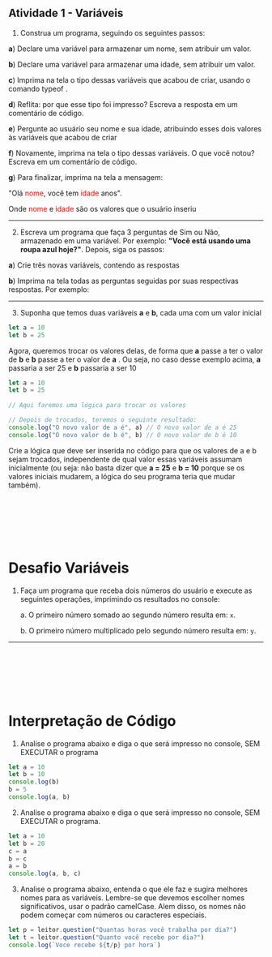 ## Atividade 1 - Variáveis
 1. Construa um programa, seguindo os seguintes passos:
 
 **a**) Declare uma variável para armazenar um nome, sem atribuir um valor.

 **b**) Declare uma variável para armazenar uma idade, sem atribuir um valor.
 
 **c**) Imprima na tela o tipo dessas variáveis que acabou de criar, usando o comando 
typeof .

 **d**) Reflita: por que esse tipo foi impresso? Escreva a resposta em um comentário 
de código.

 **e**) Pergunte ao usuário seu nome e sua idade, atribuindo esses dois valores às 
variáveis que acabou de criar

**f**) Novamente, imprima na tela o tipo dessas variáveis. O que você notou? Escreva 
em um comentário de código.

 **g**) Para finalizar, imprima na tela a mensagem:
 
 "Olá <span style="color:red">nome</span>, você tem <span style="color:red">idade</span> anos".
 
 Onde <span style="color:red">nome</span> e <span style="color:red">idade</span> são os valores que o usuário inseriu
 
 ---
 
 
 
 2. Escreva um programa que faça 3 perguntas de Sim ou Não, armazenado em uma 
variável. Por exemplo: **"Você está usando uma roupa azul hoje?"**. Depois, siga os passos:

 **a**) Crie três novas variáveis, contendo as respostas
 
 **b**) Imprima na tela todas as perguntas seguidas por suas respectivas respostas. 
Por exemplo:

---

3. Suponha que temos duas variáveis 
**a** e **b**, cada uma com um valor inicial

```javascript
let a = 10
let b = 25
```

Agora, queremos trocar os valores delas, de forma que 
**a** passe a ter o valor de **b** e
 **b** passe a ter o valor de 
**a** . 
Ou seja, no caso desse exemplo acima, **a** passaria a ser 25 e **b** passaria a ser 10

```javascript
let a = 10 
let b = 25 
 
// Aqui faremos uma lógica para trocar os valores 

// Depois de trocados, teremos o seguinte resultado: 
console.log("O novo valor de a é", a) // O novo valor de a é 25 
console.log("O novo valor de b é", b) // O novo valor de b é 10
```


Crie a lógica que deve ser inserida no código para que os valores de a e b sejam 
trocados, independente de qual valor essas variáveis assumam inicialmente (ou 
seja: não basta dizer que 
**a = 25** e 
**b = 10** porque se os valores iniciais mudarem, a 
lógica do seu programa teria que mudar também).


<br><br><br><br><br>

# Desafio Variáveis

1. Faça um programa que receba dois números do usuário e execute as seguintes operações, imprimindo os resultados no console:

    a. O primeiro número somado ao segundo número resulta em: `x`.
    
    b. O primeiro número multiplicado pelo segundo número resulta em: `y`.

---

<br><br><br><br><br>

# Interpretação de Código
 1. Analise o programa abaixo e diga o que será impresso no console, SEM 
EXECUTAR o programa

```javascript
let a = 10 
let b = 10 
console.log(b) 
b = 5 
console.log(a, b)
```

2. Analise o programa abaixo e diga o que será impresso no console, SEM 
EXECUTAR o programa.

```javascript
let a = 10 
let b = 20 
c = a 
b = c 
a = b 
console.log(a, b, c)
```

3. Analise o programa abaixo, entenda o que ele faz e sugira melhores nomes 
para as variáveis. Lembre-se que devemos escolher nomes significativos, 
usar o padrão camelCase. Alem disso, os nomes não podem começar com 
números ou caracteres especiais.

```javascript
let p = leitor.question("Quantas horas você trabalha por dia?") 
let t = leitor.question("Quanto você recebe por dia?") 
console.log(`Voce recebe ${t/p} por hora`)
```
